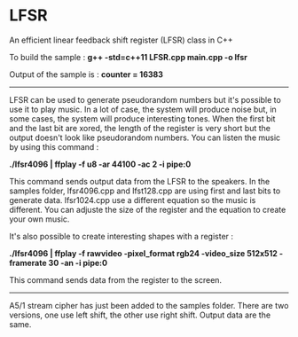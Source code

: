 # LFSR
An efficient linear feedback shift register (LFSR) class in C++

To build the sample : **g++ -std=c++11 LFSR.cpp main.cpp -o lfsr**

Output of the sample is : **counter = 16383**

----------------------------------------

LFSR can be used to generate pseudorandom numbers but it's possible to use it to play music. In a lot of case, the system will produce noise but, in some cases, the system will produce interesting tones. When the first bit and the last bit are xored, the length of the register is very short but the output doesn't look like pseudorandom numbers. You can listen the music by using this command : 

**./lfsr4096 | ffplay -f u8 -ar 44100 -ac 2 -i pipe:0**

This command sends output data from the LFSR to the speakers. In the samples folder, lfsr4096.cpp and lfst128.cpp are using first and last bits to generate data. lfsr1024.cpp use a different equation so the music is different. You can adjuste the size of the register and the equation to create your own music. 

It's also possible to create interesting shapes with a register :

**./lfsr4096 | ffplay -f rawvideo -pixel_format rgb24 -video_size 512x512 -framerate 30 -an -i pipe:0**

This command sends data from the register to the screen.

----------------------------------------

A5/1 stream cipher has just been added to the samples folder. There are two versions, one use left shift, the other use right shift. Output data are the same.
